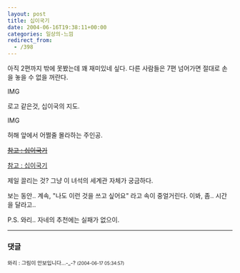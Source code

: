 ```yaml
---
layout: post
title: 십이국기
date: 2004-06-16T19:38:11+00:00
categories: 일상의-느낌
redirect_from:
  - /398
---
```


아직 2편까지 밖에 못봤는데 꽤 재미있네 싶다. 다른 사람들은 7편 넘어가면 절대로 손을 놓을 수 없을 꺼란다.

IMG

로고 같은것, 십이국의 지도.

IMG

허해 앞에서 어쩔줄 몰라하는 주인공.

<s><a href="http://scrapnote.com/wiki/십이국기" target="bb">참고 : 십이국기</a></s>

<a href="http://www.12kokukilove.wo.to/" target="bb">참고 : 십이국기</a>

제일 끌리는 것? 그냥 이 녀석의 세계관 자체가 궁금하다.

보는 동안.. 계속, "나도 이런 것을 쓰고 싶어요" 라고 속이 중얼거린다. 이봐, 좀.. 시간을 달라고..

P.S. 와리.. 자네의 추천에는 실패가 없으이.

* * *

### 댓글



<!--- cmt:751 --->
<!--- mail: --->
<!--- parent:0 --->

<small class=comment>와리 : 그림이 안보입니다...-_-? <small>(2004-06-17 05:34:57)</small></small>

